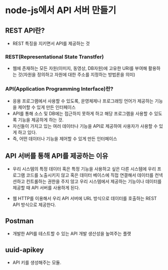 # node-js에서 API 서버 만들기

## REST API란?
- REST 특징을 지키면서 API를 제공하는 것

### REST(Representational State Transtfer)
- 웹에 존재하는 모든 자원(이미지, 동영상, DB자원)에 고유한 URI를 부여해 활용하는 것(자원을 정의하고 자원에 대한 주소를 지정하는 방법론을 의미)

### API(Application Programming Interface)란?
- 응용 프로그램에서 사용할 수 있도록, 운영체제나 프로그래밍 언어가 제공하는 기능을 제어할 수 있게 만든 인터페이스
- API를 통해 소스 및 DB에는 접근하지 못하게 하고 해당 프로그램을 사용할 수 있도록 기능을 제공하게 하는 것.
- 자신들이 가지고 있는 여러 데이터나 기능을 API로 제공하여 사용자가 사용할 수 있게 하고 있다.
- 즉, 어떤 데이터나 기능을 제어할 수 있게 만든 인터페이스

## API 서버를 통해 API를 제공하는 이유
- 우리 시스템의 특정 데이터 혹은 특정 기능을 사용하고 싶은 다른 시스템에 우리 프로그램 코드를 노출시키지 않고
혹은 데이터 베이스에 직접 연결해서 데이터를 컨넥션하고 컨트롤하는 권한을 주지 않고
우리 시스템에서 제공하는 기능이나 데이터를 제공할 때 API 서버를 사용하게 된다.

- 웹 HTTP를 이용해서 우리 API 서버에 URL 방식으로 데이터를 호출하는 REST API 방식으로 제공한다.

## Postman
- 개발한 API를 테스트할 수 있는 API 개발 생산성을 높여주는 플랫

## uuid-apikey
- API 키를 생성해주는 모듈.

